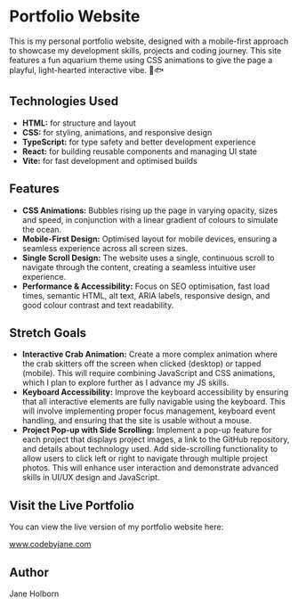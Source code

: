 # Portfolio Website

This is my personal portfolio website, designed with a mobile-first approach to showcase my development skills, projects and coding journey. This site features a fun aquarium theme using CSS animations to give the page a playful, light-hearted interactive vibe. 🦀🐟

## Technologies Used

- **HTML:** for structure and layout
- **CSS:** for styling, animations, and responsive design
- **TypeScript:** for type safety and better development experience
- **React:** for building reusable components and managing UI state
- **Vite:** for fast development and optimised builds

## Features

- **CSS Animations:** Bubbles rising up the page in varying opacity, sizes and speed, in conjunction with a linear gradient of colours to simulate the ocean.
- **Mobile-First Design:** Optimised layout for mobile devices, ensuring a seamless experience across all screen sizes.
- **Single Scroll Design:** The website uses a single, continuous scroll to navigate through the content, creating a seamless intuitive user experience.
- **Performance & Accessibility:** Focus on SEO optimisation, fast load times, semantic HTML, alt text, ARIA labels, responsive design, and good colour contrast and text readability.

## Stretch Goals

- **Interactive Crab Animation:** Create a more complex animation where the crab skitters off the screen when clicked (desktop) or tapped (mobile). This will require combining JavaScript and CSS animations, which I plan to explore further as I advance my JS skills.
- **Keyboard Accessibility:** Improve the keyboard accessibility by ensuring that all interactive elements are fully navigable using the keyboard. This will involve implementing proper focus management, keyboard event handling, and ensuring that the site is usable without a mouse.
- **Project Pop-up with Side Scrolling:** Implement a pop-up feature for each project that displays project images, a link to the GitHub repository, and details about technology used. Add side-scrolling functionality to allow users to click left or right to navigate through multiple project photos. This will enhance user interaction and demonstrate advanced skills in UI/UX design and JavaScript.

## Visit the Live Portfolio

You can view the live version of my portfolio website here:

www.codebyjane.com

## Author

Jane Holborn
